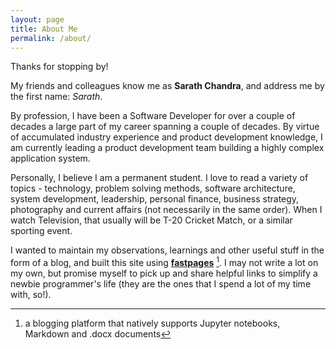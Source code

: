 ```yaml
---
layout: page
title: About Me
permalink: /about/
---
```


Thanks for stopping by!

My friends and colleagues know me as **Sarath Chandra**, and address me by the first name: *Sarath*.  

By profession, I have been a Software Developer for over a couple of decades a large part of my career spanning a couple of decades.  By virtue of accumulated industry experience and product development knowledge, I am currently leading a product development team building a highly complex application system.

Personally, I believe I am a permanent student.  I love to read a variety of topics - technology,  problem solving methods, software architecture, system development, leadership, personal finance, business strategy, photography and current affairs (not necessarily in the same order).  When I watch Television, that usually will be T-20 Cricket Match, or a similar sporting event.  

I wanted to maintain my observations, learnings and other useful stuff  in the form of a blog, and built this site using  **[fastpages](https://github.com/fastai/fastpages)** [^1].  I may not write a lot on my own, but promise myself to pick up and share helpful links to simplify a newbie programmer's life (they are the ones that I spend a lot of my time with, so!).  

[^1]:a blogging platform that natively supports Jupyter notebooks, Markdown and .docx documents
